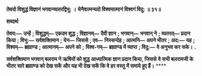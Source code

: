 **तेवयो विशुद्धं विज्ञानं भगवान्व्यतरद्विभु: ।** **येनैवात्मन्यदो विश्वमात्मानं विश्वगं विदु: ॥ ३१॥** 

**शब्दार्थ** 

**तेवय:—** **उन्हें** **; विशुद्धम्—** **एकदम शुद्ध** **; विज्ञानम्—** **दैवी ज्ञान** **; भगवान्—** **भगवान् ने** **; व्यतरत्—** **प्रदान किया** **; विभु:—** **सर्वशक्तिमान** **; येन—** **जिससे** **; एव—** **निस्सन्देह** **; आत्मनि—** **अपने भीतर** **; अद:—** **यह** **; विश्वम्—** **ब्रह्माण्ड** **; आत्मानम्—** **अपने को** **;** **विश्व-गम्—** **ब्रह्माण्ड में व्याप्त** **; विदु:—** **वे अनुभव कर सके।** **.** 

**सर्वशक्तिमान भगवान् बलराम ने ऋषियों को शुद्ध आध्यात्मिक ज्ञान प्रदान किया, जिससे** **वे सभी बलरामजी के भीतर सारे ब्रह्माण्ड को देख सकें और यह भी देख सकें कि वे हर वस्तु** **में समाये हुए हैं।** **** 